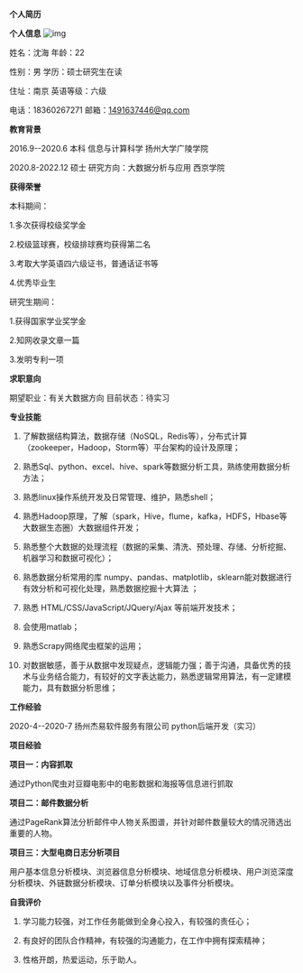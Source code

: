 **个人简历**             

**个人信息**                                                                                                       ![img](file:///C:\Users\ADMINI~1\AppData\Local\Temp\ksohtml5584\wps1.png)                

姓名：沈海                              年龄：22

性别：男                                学历：硕士研究生在读

住址：南京                              英语等级：六级

电话：18360267271                     邮箱：[1491637446@qq.com](mailto:1491637446@qq.com)

**教育背景**

2016.9--2020.6     本科      信息与计算科学                扬州大学广陵学院

2020.8-2022.12     硕士      研究方向：大数据分析与应用            西京学院  

**获得荣誉**

本科期间：

1.多次获得校级奖学金

2.校级篮球赛，校级排球赛均获得第二名

3.考取大学英语四六级证书，普通话证书等

4.优秀毕业生

研究生期间：

1.获得国家学业奖学金

2.知网收录文章一篇

3.发明专利一项

 

**求职意向**

期望职业：有关大数据方向                目前状态：待实习

**专业技能**

1. 了解数据结构算法，数据存储（NoSQL，Redis等），分布式计算（zookeeper，Hadoop，Storm等）平台架构的设计及原理；

2. 熟悉Sql、python、excel、hive、spark等数据分析工具，熟练使用数据分析方法；

3. 熟悉linux操作系统开发及日常管理、维护，熟悉shell；

4. 熟悉Hadoop原理，了解（spark，Hive，flume，kafka，HDFS，Hbase等大数据生态圈）大数据组件开发；

5. 熟悉整个大数据的处理流程（数据的采集、清洗、预处理、存储、分析挖掘、机器学习和数据可视化）；

6. 熟悉数据分析常用的库 numpy、pandas、matplotlib，sklearn能对数据进行有效分析和可视化处理，熟悉数据挖掘十大算法 ；

7. 熟悉 HTML/CSS/JavaScript/JQuery/Ajax 等前端开发技术；

8. 会使用matlab；

9. 熟悉Scrapy网络爬虫框架的运用；

10. 对数据敏感，善于从数据中发现疑点，逻辑能力强；善于沟通，具备优秀的技术与业务结合能力，有较好的文字表达能力，熟悉逻辑常用算法，有一定建模能力，具有数据分析思维；

 

 

**工作经验**

2020-4--2020-7       扬州杰易软件服务有限公司       python后端开发（实习）

 

**项目经验**

**项目一：内容抓取**

通过Python爬虫对豆瓣电影中的电影数据和海报等信息进行抓取

**项目二：邮件数据分析**

通过PageRank算法分析邮件中人物关系图谱，并针对邮件数量较大的情况筛选出重要的人物。

**项目三：大型电商日志分析项目**

用户基本信息分析模块、浏览器信息分析模块、地域信息分析模块、用户浏览深度分析模块、外链数据分析模块、订单分析模块以及事件分析模块。 

 

 

**自我评价**

1. 学习能力较强，对工作任务能做到全身心投入，有较强的责任心；

2. 有良好的团队合作精神，有较强的沟通能力，在工作中拥有探索精神；

3. 性格开朗，热爱运动，乐于助人。